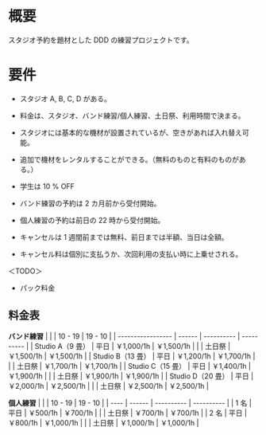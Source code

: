 # 概要

スタジオ予約を題材とした DDD の練習プロジェクトです。

# 要件

* スタジオ A, B, C, D がある。

* 料金は、スタジオ、バンド練習/個人練習、土日祭、利用時間で決まる。

* スタジオには基本的な機材が設置されているが、空きがあれば入れ替え可能。

* 追加で機材をレンタルすることができる。（無料のものと有料のものがある。）

* 学生は 10 % OFF

* バンド練習の予約は 2 カ月前から受付開始。

* 個人練習の予約は前日の 22 時から受付開始。

* キャンセルは 1 週間前までは無料、前日までは半額、当日は全額。

* キャンセル料は個別に支払うか、次回利用の支払い時に上乗せされる。

  

＜TODO＞

* パック料金


## 料金表
**バンド練習**
|                   |        | 10 - 19    | 19 - 10    |
| ----------------- | ------ | ---------- | ---------- |
| Studio A（9 畳）  | 平日   | ￥1,000/1h | ￥1,500/1h |
|                   | 土日祭 | ￥1,500/1h | ￥1,500/1h |
| Studio B（13 畳） | 平日   | ￥1,200/1h | ￥1,700/1h |
|                   | 土日祭 | ￥1,700/1h | ￥1,700/1h |
| Studio C（15 畳） | 平日   | ￥1,400/1h | ￥1,900/1h |
|                   | 土日祭 | ￥1,900/1h | ￥1,900/1h |
| Studio D（20 畳） | 平日   | ￥2,000/1h | ￥2,500/1h |
|                   | 土日祭 | ￥2,500/1h | ￥2,500/1h |

**個人練習**
|      |        | 10 - 19    | 19 - 10    |
| ---- | ------ | ---------- | ---------- |
| 1 名 | 平日   | ￥500/1h   | ￥700/1h   |
|      | 土日祭 | ￥700/1h   | ￥700/1h   |
| 2 名 | 平日   | ￥800/1h   | ￥1,000/1h |
|      | 土日祭 | ￥1,000/1h | ￥1,000/1h |

